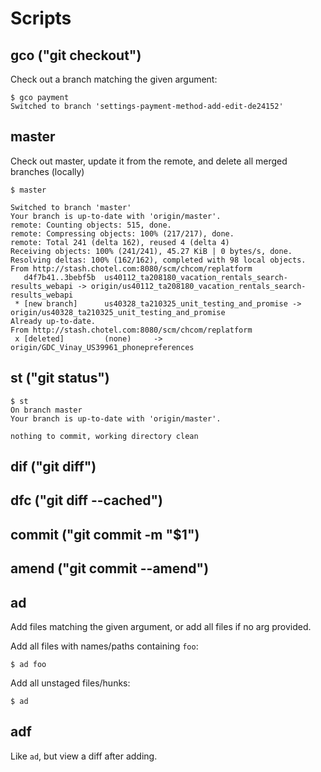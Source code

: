 # Scripts

## gco ("git checkout")

Check out a branch matching the given argument:

```
$ gco payment
Switched to branch 'settings-payment-method-add-edit-de24152'
```

## master

Check out master, update it from the remote, and delete all merged branches (locally)

```
$ master

Switched to branch 'master'
Your branch is up-to-date with 'origin/master'.
remote: Counting objects: 515, done.
remote: Compressing objects: 100% (217/217), done.
remote: Total 241 (delta 162), reused 4 (delta 4)
Receiving objects: 100% (241/241), 45.27 KiB | 0 bytes/s, done.
Resolving deltas: 100% (162/162), completed with 98 local objects.
From http://stash.chotel.com:8080/scm/chcom/replatform
   d4f7b41..3bebf5b  us40112_ta208180_vacation_rentals_search-results_webapi -> origin/us40112_ta208180_vacation_rentals_search-results_webapi
 * [new branch]      us40328_ta210325_unit_testing_and_promise -> origin/us40328_ta210325_unit_testing_and_promise
Already up-to-date.
From http://stash.chotel.com:8080/scm/chcom/replatform
 x [deleted]         (none)     -> origin/GDC_Vinay_US39961_phonepreferences
```

## st ("git status")

```
$ st
On branch master
Your branch is up-to-date with 'origin/master'.

nothing to commit, working directory clean
```

## dif ("git diff")

## dfc ("git diff --cached")

## commit ("git commit -m "$1")

## amend ("git commit --amend")

## ad

Add files matching the given argument, or add all files if no arg provided.

Add all files with names/paths containing `foo`:
```
$ ad foo
```

Add all unstaged files/hunks:
```
$ ad
```

## adf

Like `ad`, but view a diff after adding.
